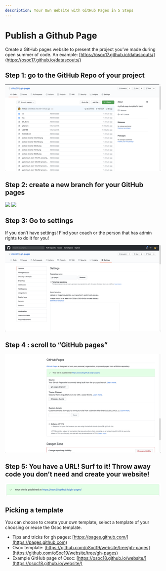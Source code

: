 ```yaml
---
description: Your Own Website with GitHub Pages in 5 Steps
---
```


# Publish a Github Page

Create a GitHub pages website to present the project you’ve made during open summer of code. An example: [https://osoc17.github.io/datascouts/](https://osoc17.github.io/datascouts/)

## Step 1: go to the GitHub Repo of your project

![](../../.gitbook/assets/screenshot-2020-06-30-at-22.14.18.png)

## Step 2: create a new branch for your GitHub pages

![](https://firebasestorage.googleapis.com/v0/b/gitbook-x-prod.appspot.com/o/spaces%2F-LckflnxdoFGRNgQmj50%2Fuploads%2FiqJnNeuIXS5QHhTwQgHF%2Ffile.png?alt=media)    ![](https://firebasestorage.googleapis.com/v0/b/gitbook-x-prod.appspot.com/o/spaces%2F-LckflnxdoFGRNgQmj50%2Fuploads%2F2v34zB5IATz2khyvRAMR%2Ffile.png?alt=media)

## Step 3: Go to settings

If you don’t have settings! Find your coach or the person that has admin rights to do it for you!

![](../../.gitbook/assets/screenshot-2020-06-30-at-22.21.41.png)

## Step 4 : scroll to “GitHub pages”

![](../../.gitbook/assets/screenshot-2020-06-30-at-22.16.48.png)

## Step 5: You have a URL! Surf to it! Throw away code you don’t need and create your website!

![](../../.gitbook/assets/screenshot-2020-06-30-at-22.17.15.png)

## Picking a template

You can choose to create your own template, select a template of your choosing or reuse the Osoc template.

* Tips and tricks for gh pages: [https://pages.github.com/](https://pages.github.com)
* Osoc template: [https://github.com/oSoc19/website/tree/gh-pages](https://github.com/oSoc19/website/tree/gh-pages)
* Example GitHub page of Osoc: [https://osoc18.github.io/website/](https://osoc18.github.io/website/)
